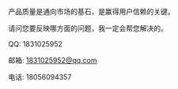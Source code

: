 产品质量是通向市场的基石，是赢得用户信赖的关键。 

请问您要反映哪方面的问题，我一定会帮您解决的。

QQ: 1831025952

邮箱: 1831025952@qq.com

电话: 18056094357
